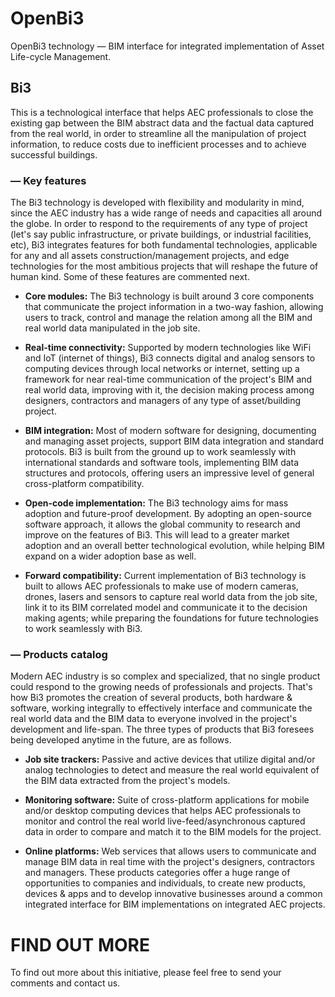 # OpenBi3
OpenBi3 technology — BIM interface for integrated implementation of Asset Life-cycle Management.




## Bi3
This is a technological interface that helps AEC professionals to close the existing gap between the BIM abstract data and the factual data captured from the real world, in order to streamline all the manipulation of project information, to reduce costs due to inefficient processes and to achieve successful buildings.



### **— Key features**
The Bi3 technology is developed with flexibility and modularity in mind, since the AEC industry has a wide range of needs and capacities all around the globe. In order to respond to the requirements of any type of project (let's say public infrastructure, or private buildings, or industrial facilities, etc), Bi3 integrates features for both fundamental technologies, applicable for any and all assets construction/management projects, and edge technologies for the most ambitious projects that will reshape the future of human kind. Some of these features are commented next.



* **Core modules:**  The Bi3 technology is built around 3 core components that communicate the project information in a two-way fashion, allowing users to track, control and manage the relation among all the BIM and real world data manipulated in the job site.


* **Real-time connectivity:** Supported by modern technologies like WiFi and IoT (internet of things), Bi3 connects digital and analog sensors to computing devices through local networks or internet, setting up a framework for near real-time communication of the project's BIM and real world data, improving with it, the decision making process among designers, contractors and managers of any type of asset/building project.


* **BIM integration:** Most of modern software for designing, documenting and managing asset projects, support BIM data integration and standard protocols. Bi3 is built from the ground up to work seamlessly with international standards and software tools, implementing BIM data structures and protocols, offering users an impressive level of general cross-platform compatibility.


* **Open-code implementation:** The Bi3 technology aims for mass adoption and future-proof development. By adopting an open-source software approach, it allows the global community to research and improve on the features of Bi3. This will lead to a greater market adoption and an overall better technological evolution, while helping BIM expand on a wider adoption base as well.


* **Forward compatibility:** Current implementation of Bi3 technology is built to allows AEC professionals to make use of modern cameras, drones, lasers and sensors to capture real world data from the job site, link it to its BIM correlated model and communicate it to the decision making agents; while preparing the foundations for future technologies to work seamlessly with Bi3.




### — Products catalog 
Modern AEC industry is so complex and specialized, that no single product could respond to the growing needs of professionals and projects. That's how Bi3 promotes the creation of several products, both hardware & software, working integrally to effectively interface and communicate the real world data and the BIM data to everyone involved in the project's development and life-span. The three types of products that Bi3 foresees being developed anytime in the future, are as follows.



* **Job site trackers:** Passive and active devices that utilize digital and/or analog technologies to detect and measure the real world equivalent of the BIM data extracted from the project's models.


* **Monitoring software:** Suite of cross-platform applications for mobile and/or desktop computing devices that helps AEC professionals to monitor and control the real world live-feed/asynchronous captured data in order to compare and match it to the BIM models for the project.


* **Online platforms:** Web services that allows users to communicate and manage BIM data in real time with the project's designers, contractors and managers.
These products categories offer a huge range of opportunities to companies and individuals, to create new products, devices & apps and to develop innovative businesses around a common integrated interface for BIM implementations on integrated AEC projects.


# FIND OUT MORE
To find out more about this initiative, please feel free to send your comments and contact us.
